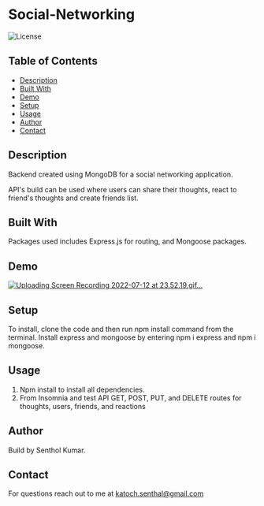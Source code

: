 # Social-Networking

![License](https://img.shields.io/badge/License-MIT-orange.svg?style=plastic&logo=appveyor)

## Table of Contents

- [Description](#description)
- [Built With](#Built-With)
- [Demo](#demo)
- [Setup](#setup)
- [Usage](#usage)
- [Author](#author)
- [Contact](#Contact)

## Description

Backend created using MongoDB for a social networking application.

API's build can be used where users can share their thoughts, react to friend's thoughts and create friends list.

## Built With

Packages used includes Express.js for routing, and Mongoose packages.

## Demo
[![Uploading Screen Recording 2022-07-12 at 23.52.19.gif…]()](https://drive.google.com/file/d/1t_DH01zaiF1p9iUnb15kck3s5lNBFLpd/view?usp=sharing)


## Setup

To install, clone the code and then run npm install command from the terminal. Install express and mongoose by entering npm i express and npm i mongoose.

## Usage

1. Npm install to install all dependencies.
2. From Insomnia and test API GET, POST, PUT, and DELETE routes for thoughts, users, friends, and reactions

## Author

Build by Senthol Kumar.

## Contact

For questions reach out to me at katoch.senthal@gmail.com
